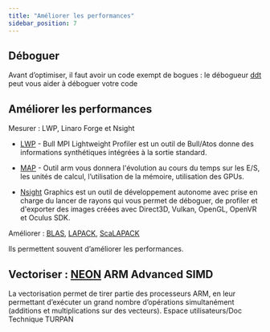 ```yaml
---
title: "Améliorer les performances"
sidebar_position: 7
---
```




## Déboguer

Avant d’optimiser, il faut avoir un code exempt de bogues : le débogueur [ddt](./ddt.md) peut vous aider à déboguer votre code

## Améliorer les performances

Mesurer : LWP, Linaro Forge et Nsight

- [LWP](./lwp.md) - Bull MPI Lightweight Profiler est un outil de Bull/Atos donne des informations synthétiques intégrées à la sortie standard.

- [MAP](./map.md) - Outil arm vous donnera l'évolution au cours du temps sur les E/S, les unités de calcul, l’utilisation de la mémoire, utilisation des GPUs.

- [Nsight](./nsight.md) Graphics est un outil de développement autonome avec prise en charge du lancer de rayons qui vous permet de déboguer, de profiler et d'exporter des images créées avec Direct3D, Vulkan, OpenGL, OpenVR et Oculus SDK.

Améliorer : [BLAS](../logiciles/blas.md), [LAPACK](../logiciels/lapack.md), [ScaLAPACK](../logiciels/scalapack.md)

Ils permettent souvent d’améliorer les performances.

## Vectoriser : [NEON](./neon.md) ARM Advanced SIMD

La vectorisation permet de tirer partie des processeurs ARM, en leur permettant d’exécuter un grand nombre d’opérations simultanément (additions et multiplications sur des vecteurs).
Espace utilisateurs/Doc Technique TURPAN

